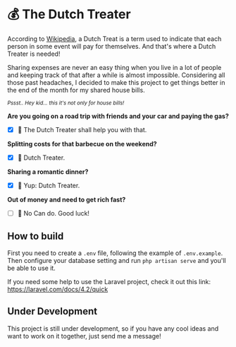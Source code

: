 # :moneybag: The Dutch Treater

According to [Wikipedia](https://en.wikipedia.org/wiki/Going_Dutch#cite_note-OED-1), a Dutch Treat is a term used to indicate that each person in some event will pay for themselves. And that's where a Dutch Treater is needed!

Sharing expenses are never an easy thing when you live in a lot of people and keeping track of that after a while is almost impossible. Considering all those past headaches, I decided to make this project to get things better in the end of the month for my shared house bills. 

<sup>*Pssst.. Hey kid... this it's not only for house bills!*<sup>

**Are you going on a road trip with friends and your car and paying the gas?**
- [x] :blue_car: The Dutch Treater shall help you with that.

**Splitting costs for that barbecue on the weekend?**
- [x] :meat_on_bone: Dutch Treater.

**Sharing a romantic dinner?**
- [x] :couple_with_heart: Yup: Dutch Treater.

**Out of money and need to get rich fast?**
- [ ] :money_with_wings: No Can do. Good luck!



## How to build

First you need to create a `.env` file, following the example of `.env.example`. Then configure your database setting and run `php artisan serve` and you'll be able to use it.

If you need some help to use the Laravel project, check it out this link: https://laravel.com/docs/4.2/quick


## Under Development

This project is still under development, so if you have any cool ideas and want to work on it together, just send me a message!
